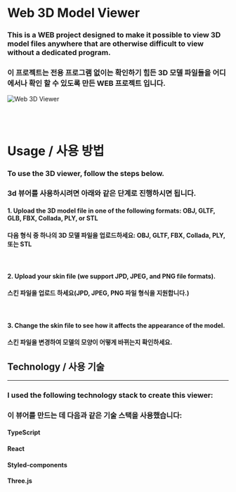 # Web 3D Model Viewer

### This is a WEB project designed to make it possible to view 3D model files anywhere that are otherwise difficult to view without a dedicated program.

### 이 프로젝트는 전용 프로그램 없이는 확인하기 힘든 3D 모델 파일들을 어디에서나 확인 할 수 있도록 만든 WEB 프로젝트 입니다.

![Web 3D Viewer](https://user-images.githubusercontent.com/108852263/233894362-f71c5985-3214-47d9-84ff-9df36db71cfd.gif)


<br/>
<br/>

# Usage / 사용 방법

### To use the 3D viewer, follow the steps below.

### 3d 뷰어를 사용하시려면 아래와 같은 단계로 진행하시면 됩니다.

#### 1. Upload the 3D model file in one of the following formats: OBJ, GLTF, GLB, FBX, Collada, PLY, or STL

#### 다음 형식 중 하나의 3D 모델 파일을 업로드하세요: OBJ, GLTF, FBX, Collada, PLY, 또는 STL

<br/>

#### 2. Upload your skin file (we support JPD, JPEG, and PNG file formats).

#### 스킨 파일을 업로드 하세요(JPD, JPEG, PNG 파일 형식을 지원합니다.)

<br/>

#### 3. Change the skin file to see how it affects the appearance of the model.

#### 스킨 파일을 변경하여 모델의 모양이 어떻게 바뀌는지 확인하세요.

## Technology / 사용 기술

---

### I used the following technology stack to create this viewer:

### 이 뷰어를 만드는 데 다음과 같은 기술 스택을 사용했습니다:

#### TypeScript

#### React

#### Styled-components

#### Three.js
